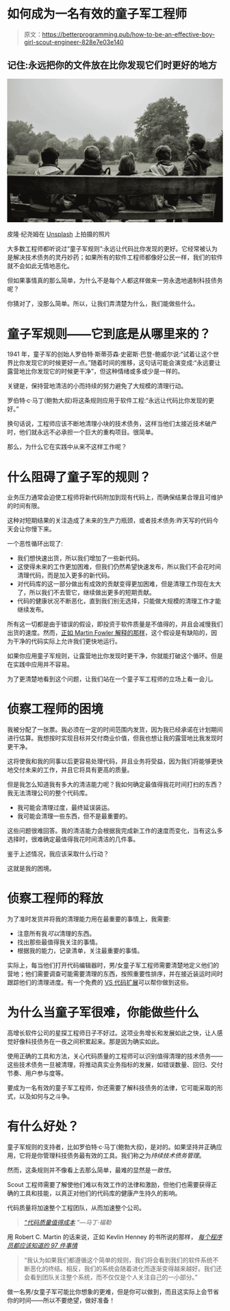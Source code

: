 # 如何成为一名有效的童子军工程师

> 原文：<https://betterprogramming.pub/how-to-be-an-effective-boy-girl-scout-engineer-828e7e03e140>

## 记住:永远把你的文件放在比你发现它们时更好的地方

![](img/8e9a9f185196445208a999b6b491d07f.png)

皮隆·纪尧姆在 [Unsplash](https://unsplash.com/s/photos/scout?utm_source=unsplash&utm_medium=referral&utm_content=creditCopyText) 上拍摄的照片

大多数工程师都听说过“童子军规则”:永远让代码比你发现的更好。它经常被认为是解决技术债务的灵丹妙药；如果所有的软件工程师都像好公民一样，我们的软件就不会如此无情地恶化。

但如果事情真的那么简单，为什么不是每个人都这样做来一劳永逸地遏制科技债务呢？

你猜对了，没那么简单。所以，让我们弄清楚为什么，我们能做些什么。

# 童子军规则——它到底是从哪里来的？

1941 年，童子军的创始人罗伯特·斯蒂芬森·史密斯·巴登-鲍威尔说:“试着让这个世界比你发现它的时候更好一点。”随着时间的推移，这句话可能会演变成:“永远要让露营地比你发现它的时候更干净”，但这种情绪或多或少是一样的。

关键是，保持营地清洁的小而持续的努力避免了大规模的清理行动。

罗伯特·c·马丁(鲍勃大叔)将这条规则应用于软件工程:“永远让代码比你发现的更好。”

换句话说，工程师应该不断地清理小块的技术债务，这样当他们太接近技术破产时，他们就永远不必承担一个巨大的重构项目。很简单。

那么，为什么它在实践中从来不这样工作呢？

# 什么阻碍了童子军的规则？

业务压力通常会迫使工程师将新代码附加到现有代码上，而确保结果合理且可维护的时间有限。

这种对短期结果的关注造成了未来的生产力瓶颈，或者技术债务:昨天写的代码今天会让你慢下来。

一个恶性循环出现了:

*   我们想快速出货，所以我们增加了一些新代码。
*   这使得未来的工作更加困难，但我们仍然希望快速发布，所以我们不会花时间清理代码，而是加入更多的新代码。
*   对代码库的这一部分做出有成效的贡献变得更加困难，但是清理工作现在太大了，所以我们不去管它，继续做出更多的短期贡献。
*   代码的健康状况不断恶化，直到我们别无选择，只能做大规模的清理工作才能继续发布。

所有这一切都是由于错误的假设，即投资于软件质量是不值得的，并且会减慢我们出货的速度。然而，[正如 Martin Fowler 解释的那样](https://martinfowler.com/articles/is-quality-worth-cost.html)，这个假设是有缺陷的，因为干净的代码实际上允许我们更快地运行。

如果你应用童子军规则，让露营地比你发现时更干净，你就能打破这个循环。但是在实践中应用并不容易。

为了更清楚地看到这个问题，让我们站在一个童子军工程师的立场上看一会儿。

# 侦察工程师的困境

我被分配了一张票。我必须在一定的时间范围内发货，因为我已经承诺在计划期间进行估算。我想按时实现目标并交付商业价值，但我也想让我的露营地比我发现时更干净。

这将使我和我的同事以后更容易处理代码，并且业务将受益，因为我们将能够更快地交付未来的工作，并且它将具有更高的质量。

但是我怎么知道我有多大的清洁能力呢？我如何确定最值得我花时间打扫的东西？我无法清理公司的整个代码库。

*   我可能会清理过度，最终延误装运。
*   我可能会清理一些东西，但不是最重要的。

这些问题很难回答。我的清洁能力会根据我完成新工作的速度而变化，当有这么多选择时，很难确定最值得我花时间清洁的几件事。

鉴于上述情况，我应该采取什么行动？

这就是我的困境。

# 侦察工程师的释放

为了准时发货并将我的清理能力用在最重要的事情上，我需要:

*   注意所有我*可以*清理的东西。
*   找出那些最值得我关注的事情。
*   根据我的能力，记录清单，关注最重要的事情。

实际上，每当他们打开代码编辑器时，男/女童子军工程师需要清楚地定义他们的营地；他们需要调查可能需要清理的东西，按照重要性排序，并在接近装运时间时跟踪他们的清理进度。有一个免费的 [VS 代码扩展](https://marketplace.visualstudio.com/items?itemName=Stepsize.tech-debt-tracker)可以帮你做到这些。

# 为什么当童子军很难，你能做些什么

高增长软件公司的星探工程师日子不好过。这项业务增长和发展如此之快，让人感觉好像科技债务在一夜之间积累起来。那是因为确实如此。

使用正确的工具和方法，关心代码质量的工程师可以识别值得清理的技术债务——这些技术债务一旦被清理，将推动真实业务指标的发展，如错误数量、回归、交付节奏、用户参与度等。

要成为一名有效的童子军工程师，你还需要了解科技债务的法律，它可能采取的形式，以及如何与之斗争。

# 有什么好处？

童子军规则的支持者，比如罗伯特·c·马丁(鲍勃大叔)，是对的。如果坚持并正确应用，它将是你管理科技债务最有效的工具。我们称之为*持续技术债务管理*。

然而，这条规则并不像看上去那么简单，最难的显然是*一致性*。

Scout 工程师需要了解使他们难以有效工作的法律和激励，但他们也需要获得正确的工具和技能，以真正对他们的代码库的健康产生持久的影响。

代码质量将加速整个工程团队，从而加速整个公司。

> [*“代码质量值得成本*](https://martinfowler.com/articles/is-quality-worth-cost.html) *”—马丁·福勒*

用 Robert C. Martin 的话来说，正如 Kevlin Henney 的书所说的那样， [*每个程序员都应该知道的 97 件事情*](http://shop.oreilly.com/product/9780596809492.do)

> “我认为如果我们都遵循这个简单的规则，我们将会看到我们的软件系统不断恶化的终结。相反，我们的系统会随着进化而逐渐变得越来越好。我们还会看到团队关注整个系统，而不仅仅是个人关注自己的一小部分。”

做一名男/女童子军可能比你想象的更难，但是你可以做到，而且这实际上会节省你的时间——所以不要绝望，做好准备！